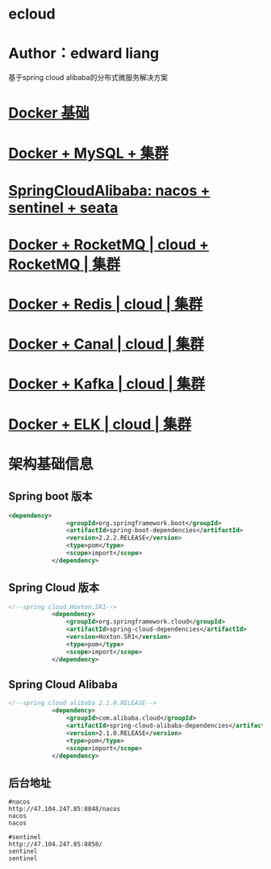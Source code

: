 # ecloud
# Author：edward liang
基于spring cloud alibaba的分布式微服务解决方案


# [Docker 基础](zdocs/Docker%20基础.md)

# [Docker + MySQL + 集群](zdocs/Docker%20MySQL%20集群.md)

# [SpringCloudAlibaba: nacos + sentinel + seata](zdocs/zdocs/SpringCloudAlibaba.md)

# [Docker + RocketMQ | cloud + RocketMQ | 集群](zdocs/Docker%20RocketMQ%20集成.md)

# [Docker + Redis | cloud | 集群](zdocs/Docker%20Redis%20集群.md)

# [Docker + Canal | cloud | 集群](zdocs/Docker%20Canal集成.md)

# [Docker + Kafka | cloud | 集群](zdocs/Docker%20Kafka集成.md)

# [Docker + ELK | cloud | 集群](zdocs/Docker%20ELK集成.md)


# 架构基础信息

## Spring boot 版本

```xml
<dependency>
                <groupId>org.springframework.boot</groupId>
                <artifactId>spring-boot-dependencies</artifactId>
                <version>2.2.2.RELEASE</version>
                <type>pom</type>
                <scope>import</scope>
            </dependency>
```

## Spring Cloud 版本

```xml
<!--spring cloud Hoxton.SR1-->
            <dependency>
                <groupId>org.springframework.cloud</groupId>
                <artifactId>spring-cloud-dependencies</artifactId>
                <version>Hoxton.SR1</version>
                <type>pom</type>
                <scope>import</scope>
            </dependency>
```

## Spring Cloud Alibaba

```xml
<!--spring cloud alibaba 2.1.0.RELEASE-->
            <dependency>
                <groupId>com.alibaba.cloud</groupId>
                <artifactId>spring-cloud-alibaba-dependencies</artifactId>
                <version>2.1.0.RELEASE</version>
                <type>pom</type>
                <scope>import</scope>
            </dependency>
```

## 后台地址

```shell
#nacos
http://47.104.247.85:8848/nacos
nacos
nacos

#sentinel
http://47.104.247.85:8858/
sentinel
sentinel
```